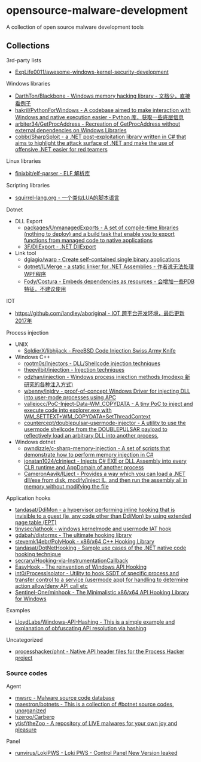 # opensource-malware-development

A collection of open source malware development tools

## Collections

3rd-party lists

* [ExpLife0011/awesome-windows-kernel-security-development](https://github.com/ExpLife0011/awesome-windows-kernel-security-development)

Windows libraries

* [DarthTon/Blackbone - Windows memory hacking library - 文档少，直接看例子](https://github.com/DarthTon/Blackbone)
* [hakril/PythonForWindows - A codebase aimed to make interaction with Windows and native execution easier - Python 库，获取一些底层信息](https://github.com/hakril/PythonForWindows)
* [arbiter34/GetProcAddress - Recreation of GetProcAddress without external dependencies on Windows Libraries](https://github.com/arbiter34/GetProcAddress)
* [cobbr/SharpSploit - a .NET post-exploitation library written in C# that aims to highlight the attack surface of .NET and make the use of offensive .NET easier for red teamers](https://github.com/cobbr/SharpSploit)

Linux libraries

* [finixbit/elf-parser - ELF 解析库](https://github.com/finixbit/elf-parser)

Scripting libraries

* [squirrel-lang.org - 一个类似LUA的脚本语言](http://www.squirrel-lang.org/)

Dotnet

* DLL Export
  * [packages/UnmanagedExports - A set of compile-time libraries (nothing to deploy) and a build task that enable you to export functions from managed code to native applications](https://www.nuget.org/packages/UnmanagedExports)
  * [3F/DllExport - .NET DllExport](https://github.com/3F/DllExport)
* Link tool
  * [dgiagio/warp - Create self-contained single binary applications](https://github.com/dgiagio/warp)
  * [dotnet/ILMerge - a static linker for .NET Assemblies - 作者说无法处理WPF程序](https://github.com/dotnet/ILMerge)
  * [Fody/Costura - Embeds dependencies as resources - 会增加一些PDB特征，不建议使用](https://github.com/Fody/Costura)

IOT

* [https://github.com/landley/aboriginal - IOT 跨平台开发环境，最后更新2017年](https://github.com/landley/aboriginal)

Process injection

* UNIX
  * [SoldierX/libhijack - FreeBSD Code Injection Swiss Army Knife](https://github.com/SoldierX/libhijack)
* Windows C++
  * [rootm0s/Injectors - DLL/Shellcode injection techniques](https://github.com/rootm0s/Injectors)
  * [theevilbit/injection - Injection techniques](https://github.com/theevilbit/injection)
  * [odzhan/injection - Windows process injection methods (modexp 新研究的各种注入方式)](https://github.com/odzhan/injection)
  * [wbenny/injdrv - proof-of-concept Windows Driver for injecting DLL into user-mode processes using APC](https://github.com/wbenny/injdrv)
  * [vallejocc/PoC-Inject-Data-WM_COPYDATA - A tiny PoC to inject and execute code into explorer.exe with WM_SETTEXT+WM_COPYDATA+SetThreadContext](https://github.com/vallejocc/PoC-Inject-Data-WM_COPYDATA)
  * [countercept/doublepulsar-usermode-injector - A utility to use the usermode shellcode from the DOUBLEPULSAR payload to reflectively load an arbitrary DLL into another process,](https://github.com/countercept/doublepulsar-usermode-injector)
* Windows dotnet
  * [pwndizzle/c-sharp-memory-injection - A set of scripts that demonstrate how to perform memory injection in C#](https://github.com/pwndizzle/c-sharp-memory-injection)
  * [jonatan1024/clrinject - Injects C# EXE or DLL Assembly into every CLR runtime and AppDomain of another process](https://github.com/jonatan1024/clrinject)
  * [CameronAavik/ILject - Provides a way which you can load a .NET dll/exe from disk, modify/inject IL, and then run the assembly all in memory without modifying the file](https://github.com/CameronAavik/ILject)

Application hooks

* [tandasat/DdiMon - a hypervisor performing inline hooking that is invisible to a guest (ie, any code other than DdiMon) by using extended page table (EPT)](https://github.com/tandasat/DdiMon)
* [tinysec/iathook - windows kernelmode and usermode IAT hook](https://github.com/tinysec/iathook)
* [gdabah/distormx - The ultimate hooking library](https://github.com/gdabah/distormx)
* [stevemk14ebr/PolyHook - x86/x64 C++ Hooking Library](https://github.com/stevemk14ebr/PolyHook)
* [tandasat/DotNetHooking - Sample use cases of the .NET native code hooking technique](https://github.com/tandasat/DotNetHooking)
* [secrary/Hooking-via-InstrumentationCallback](https://github.com/secrary/Hooking-via-InstrumentationCallback)
* [EasyHook - The reinvention of Windows API Hooking ](https://github.com/EasyHook/EasyHook)
* [int0/ProcessIsolator - Utility to hook SSDT of specific process and transfer control to a service (usermode app) for handling to determine action allow/deny API call etc](https://github.com/int0/ProcessIsolator)
* [Sentinel-One/minhook - The Minimalistic x86/x64 API Hooking Library for Windows](https://github.com/Sentinel-One/minhook)

Examples

* [LloydLabs/Windows-API-Hashing - This is a simple example and explanation of obfuscating API resolution via hashing](https://github.com/LloydLabs/Windows-API-Hashing)

Uncategorized

* [processhacker/phnt - Native API header files for the Process Hacker project](https://github.com/processhacker/phnt)

### Source codes

Agent

* [mwsrc - Malware source code database](https://github.com/mwsrc)
* [maestron/botnets - This is a collection of #botnet source codes, unorganized](https://github.com/maestron/botnets)
* [hzeroo/Carberp](https://github.com/hzeroo/Carberp)
* [ytisf/theZoo - A repository of LIVE malwares for your own joy and pleasure](https://github.com/ytisf/theZoo)

Panel

* [runvirus/LokiPWS - Loki PWS - Control Panel New Version leaked](https://github.com/runvirus/LokiPWS)




